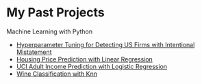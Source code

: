 # My Past Projects 
Machine Learning with Python 
- [Hyperparameter Tuning for Detecting US Firms with Intentional Mistatement](https://github.com/SofiaKung/Portfolio/blob/master/Model%20Selection-%20Detecting%20Intentional%20Misstatements.ipynb)
- [Housing Price Prediction with Linear Regression](https://github.com/SofiaKung/Portfolio/blob/master/Kaggle%20Projects/1.%20Linear%20Regression%20on%20Housing%20Dataset.ipynb)
- [UCI Adult Income Prediction with Logistic Regression](https://github.com/SofiaKung/Portfolio/blob/master/Kaggle%20Projects/2.%20Logistic%20Regression%20with%20UCI%20Adult%20Income.ipynb)
- [Wine Classification with Knn](https://github.com/SofiaKung/Portfolio/blob/master/Kaggle%20Projects/3.%20Classification%20on%20Wine%20Dataset.ipynb) 


